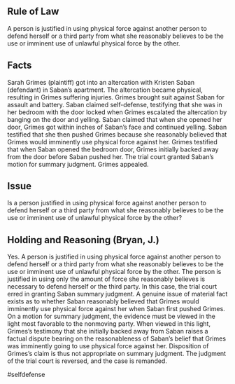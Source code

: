 ## Rule of Law

A person is justified in using physical force against another person to defend herself or a third party from what she reasonably believes to be the use or imminent use of unlawful physical force by the other.

## Facts

Sarah Grimes (plaintiff) got into an altercation with Kristen Saban (defendant) in Saban’s apartment. The altercation became physical, resulting in Grimes suffering injuries. Grimes brought suit against Saban for assault and battery. Saban claimed self-defense, testifying that she was in her bedroom with the door locked when Grimes escalated the altercation by banging on the door and yelling. Saban claimed that when she opened her door, Grimes got within inches of Saban’s face and continued yelling. Saban testified that she then pushed Grimes because she reasonably believed that Grimes would imminently use physical force against her. Grimes testified that when Saban opened the bedroom door, Grimes initially backed away from the door before Saban pushed her. The trial court granted Saban’s motion for summary judgment. Grimes appealed.

## Issue

Is a person justified in using physical force against another person to defend herself or a third party from what she reasonably believes to be the use or imminent use of unlawful physical force by the other?

## Holding and Reasoning (Bryan, J.)

Yes. A person is justified in using physical force against another person to defend herself or a third party from what she reasonably believes to be the use or imminent use of unlawful physical force by the other. The person is justified in using only the amount of force she reasonably believes is necessary to defend herself or the third party. In this case, the trial court erred in granting Saban summary judgment. A genuine issue of material fact exists as to whether Saban reasonably believed that Grimes would imminently use physical force against her when Saban first pushed Grimes. On a motion for summary judgment, the evidence must be viewed in the light most favorable to the nonmoving party. When viewed in this light, Grimes’s testimony that she initially backed away from Saban raises a factual dispute bearing on the reasonableness of Saban’s belief that Grimes was imminently going to use physical force against her. Disposition of Grimes’s claim is thus not appropriate on summary judgment. The judgment of the trial court is reversed, and the case is remanded.

#selfdefense 